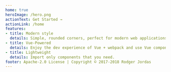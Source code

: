 ```yaml
---
home: true
heroImage: /hero.png
actionText: Get Started →
actionLink: /home
features:
- title: Modern style
  details: Simple, rounded corners, perfect for modern web applications.
- title: Vue-Powered
  details: Enjoy the dev experience of Vue + webpack and use Vue components.
- title: Lightweight
  details: Import only components that you need.
footer: Apache-2.0 License | Copyright © 2017-2018 Rodger Jordas
---
```

